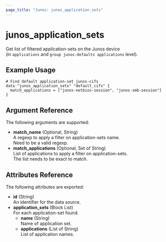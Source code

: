 ```yaml
---
page_title: "Junos: junos_application_sets"
---
```


# junos_application_sets

Get list of filtered application-sets on the Junos device  
(in `applications` and `group junos-defaults applications` level).

## Example Usage

```hcl
# Find default application-set junos-cifs 
data "junos_application_sets" "default_cifs" {
  match_applications = ["junos-netbios-session", "junos-smb-session"]
}
```

## Argument Reference

The following arguments are supported:

- **match_name** (Optional, String)  
  A regexp to apply a filter on application-sets name.  
  Need to be a valid regexp.
- **match_applications** (Optional, Set of String)  
  List of applications to apply a filter on application-sets.  
  The list needs to be exact to match.

## Attributes Reference

The following attributes are exported:

- **id** (String)  
  An identifier for the data source.
- **application_sets** (Block List)  
  For each application-set found.
  - **name** (String)  
    Name of application set.
  - **applications** (List of String)  
    List of application names.

